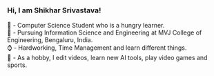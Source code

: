 <!-- About Me -->
### Hi, I am Shikhar Srivastava!

🧑 - Computer Science Student who is a hungry learner.<br/>
🏫 - Pursuing Information Science and Engineering at MVJ College of Engineering, Bengaluru, India.<br/>
⌚ - Hardworking, Time Management and learn different things.<br/>
🎴 - As a hobby, I edit videos, learn new AI tools, play video games and sports.<br/>
